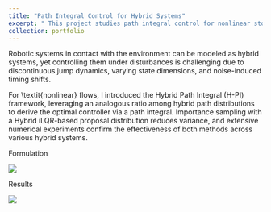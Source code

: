 ```yaml
---
title: "Path Integral Control for Hybrid Systems"
excerpt: " This project studies path integral control for nonlinear stochastic systems with hybrid transitions. <br/>"
collection: portfolio
---
```


Robotic systems in contact with the environment can be modeled as hybrid systems, yet controlling them under disturbances is challenging due to discontinuous jump dynamics, varying state dimensions, and noise-induced timing shifts. 

For \textit{nonlinear} flows, I introduced the Hybrid Path Integral (H-PI) framework, leveraging an analogous ratio among hybrid path distributions to derive the optimal controller via a path integral. Importance sampling with a Hybrid iLQR-based proposal distribution reduces variance, and extensive numerical experiments confirm the effectiveness of both methods across various hybrid systems.

Formulation

<img src='https://hzyu17.github.io/hongzheyu.github.io/images/formulation_h_pi.png'>

Results

<img src='https://hzyu17.github.io/hongzheyu.github.io/images/method.png'>